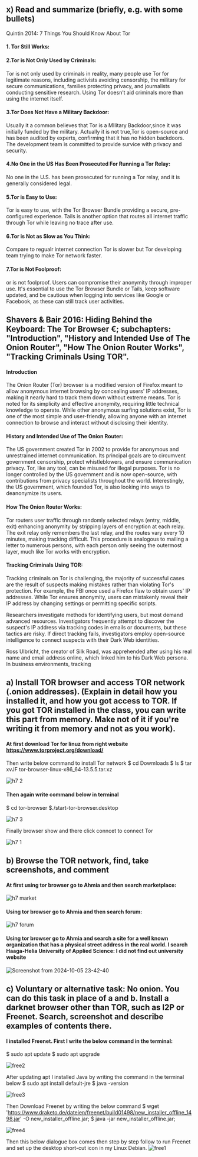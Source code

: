 ## x) Read and summarize (briefly, e.g. with some bullets)
Quintin 2014: 7 Things You Should Know About Tor
#### 1. Tor Still Works:

#### 2.Tor is Not Only Used by Criminals: 
Tor is not only used by criminals in reality, many people use Tor for legitimate reasons, including activists avoiding censorship, the military for secure communications, families protecting privacy, and journalists conducting sensitive research. Using Tor doesn’t aid criminals more than using the internet itself.

#### 3.Tor Does Not Have a Military Backdoor:
Usually it a common believes that Tor is a MIlitary Backdoor,since it was initially funded by the military. Actually it is not true,Tor is open-source and has been audited by experts, confirming that it has no hidden backdoors. The development team is committed to provide survice with privacy and security.

#### 4.No One in the US Has Been Prosecuted For Running a Tor Relay: 
No one in the U.S. has been prosecuted for running a Tor relay, and it is generally considered legal. 

#### 5.Tor is Easy to Use:
Tor is easy to use, with the Tor Browser Bundle providing a secure, pre-configured experience. Tails is another option that routes all internet traffic through Tor while leaving no trace after use. 

#### 6.Tor is Not as Slow as You Think:
Compare to regualr internet connection Tor is slower but Tor developing team trying to make Tor network faster.

#### 7.Tor is Not Foolproof:
or is not foolproof. Users can compromise their anonymity through improper use. It's essential to use the Tor Browser Bundle or Tails, keep software updated, and be cautious when logging into services like Google or Facebook, as these can still track user activities.

## Shavers & Bair 2016: Hiding Behind the Keyboard: The Tor Browser €; subchapters: "Introduction", "History and Intended Use of The Onion Router", "How The Onion Router Works", "Tracking Criminals Using TOR".

#### Introduction
The Onion Router (Tor) browser is a modified version of Firefox meant to allow anonymous internet browsing by concealing users' IP addresses, making it nearly hard to track them down without extreme means. Tor is noted for its simplicity and effective anonymity, requiring little technical knowledge to operate. While other anonymous surfing solutions exist, Tor is one of the most simple and user-friendly, allowing anyone with an internet connection to browse and interact without disclosing their identity.

#### History and Intended Use of The Onion Router:
The US government created Tor in 2002 to provide for anonymous and unrestrained internet communication. Its principal goals are to circumvent government censorship, protect whistleblowers, and ensure communication privacy. Tor, like any tool, can be misused for illegal purposes. Tor is no longer controlled by the US government and is now open-source, with contributions from privacy specialists throughout the world. Interestingly, the US government, which founded Tor, is also looking into ways to deanonymize its users.

#### How The Onion Router Works:
Tor routers user traffic through randomly selected relays (entry, middle, exit) enhancing anonymity by stripping layers of encryption at each relay. The exit relay only remembers the last relay, and the routes vary every 10 minutes, making tracking difficult. This procedure is analogous to mailing a letter to numerous persons, with each person only seeing the outermost layer, much like Tor works with encryption.

#### Tracking Criminals Using TOR:

Tracking criminals on Tor is challenging, the majority of successful cases are the result of suspects making mistakes rather than violating Tor's protection. For example, the FBI once used a Firefox flaw to obtain users' IP addresses. While Tor ensures anonymity, users can mistakenly reveal their IP address by changing settings or permitting specific scripts.

Researchers investigate methods for identifying users, but most demand advanced resources. Investigators frequently attempt to discover the suspect's IP address via tracking codes in emails or documents, but these tactics are risky. If direct tracking fails, investigators employ open-source intelligence to connect suspects with their Dark Web identities.

Ross Ulbricht, the creator of Silk Road, was apprehended after using his real name and email address online, which linked him to his Dark Web persona. In business environments, tracking

## a) Install TOR browser and access TOR network (.onion addresses). (Explain in detail how you installed it, and how you got access to TOR. If you got TOR installed in the class, you can write this part from memory. Make not of it if you're writing it from memory and not as you work).

#### At first download Tor for linuz from right website https://www.torproject.org/download/
Then write below command to install Tor network 
$ cd Dowmloads 
$ ls
$ tar xvJF tor-browser-linux-x86_64-13.5.5.tar.xz

![h7 2](https://github.com/user-attachments/assets/4d42166b-f91a-4cdd-b16a-23a5942d9852)

#### Then again write command below in terminal 
$ cd tor-browser
$./start-tor-browser.desktop 

![h7 3](https://github.com/user-attachments/assets/be476911-931e-4f16-89da-c1d509e3290d)

Finally browser show and there click conncet to connect Tor

![h7 1](https://github.com/user-attachments/assets/0bb07215-6787-470e-9b5b-4ed12d834ba7)


## b) Browse the TOR network, find, take screenshots, and comment

#### At first using tor browser go to Ahmia and then search marketplace:

![h7 market](https://github.com/user-attachments/assets/d012c550-f7b9-4064-96d9-204402f5247c)

#### Using tor browser go to Ahmia and then search forum:

![h7 forum](https://github.com/user-attachments/assets/6b4a8da0-e669-4390-a189-2cb9d8a03d7c)

#### Using tor browser go to Ahmia and search a site for a well known organization that has a physical street address in the real world. I search Haaga-Helia University of Applied Science: I did not find out university website

![Screenshot from 2024-10-05 23-42-40](https://github.com/user-attachments/assets/aeffbe7c-eb10-41f6-a900-ba9238611670)


## c) Voluntary or alternative task: No onion. You can do this task in place of a and b. Install a darknet browser other than TOR, such as I2P or Freenet. Search, screenshot and describe examples of contents there.

#### I installed Freenet. First I write the below command in the terminal:
$ sudo apt update
$ sudo apt upgrade


![free2](https://github.com/user-attachments/assets/99390bf1-d4d9-4b51-9a57-5de9f8a256d0)



After updating apt I installed Java by writing the command in the terminal below
$ sudo apt install default-jre
$ java -version

![free3](https://github.com/user-attachments/assets/0055a69f-7f74-425e-b5e3-d5d9616512f9)

Then Download Freenet by writing the below command 
$ wget 'https://www.draketo.de/dateien/freenet/build01498/new_installer_offline_1498.jar' -O new_installer_offline.jar;
$ java -jar new_installer_offline.jar;

![free4](https://github.com/user-attachments/assets/35cd82aa-f8d3-4b7c-bfac-1c9cdb1268a5)

Then this below dialogue box comes then step by step follow to run Freenet and set up the desktop short-cut icon in my Linux Debian. 
![free1](https://github.com/user-attachments/assets/699d21c9-3294-484d-a48e-fad5e7616654)
